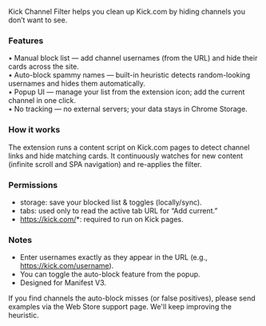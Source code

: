 Kick Channel Filter helps you clean up Kick.com by hiding channels you don’t want to see.

### Features
• Manual block list — add channel usernames (from the URL) and hide their cards across the site.  
• Auto-block spammy names — built-in heuristic detects random-looking usernames and hides them automatically.  
• Popup UI — manage your list from the extension icon; add the current channel in one click.  
• No tracking — no external servers; your data stays in Chrome Storage.

### How it works
The extension runs a content script on Kick.com pages to detect channel links and hide matching cards. It continuously
watches for new content (infinite scroll and SPA navigation) and re-applies the filter.

### Permissions
- storage: save your blocked list & toggles (locally/sync).  
- tabs: used only to read the active tab URL for “Add current.”  
- https://kick.com/*: required to run on Kick pages.

### Notes
- Enter usernames exactly as they appear in the URL (e.g., https://kick.com/username).  
- You can toggle the auto-block feature from the popup.  
- Designed for Manifest V3.

If you find channels the auto-block misses (or false positives), please send examples via the Web Store support page.
We'll keep improving the heuristic.

